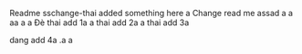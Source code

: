 Readme sschange-thai added something here
a
Change read me
assad
a
a
aa
a
a
Đè thai add 1a
a
thai add 2a
a
thai add 3a

dang add 4a
.a
a
